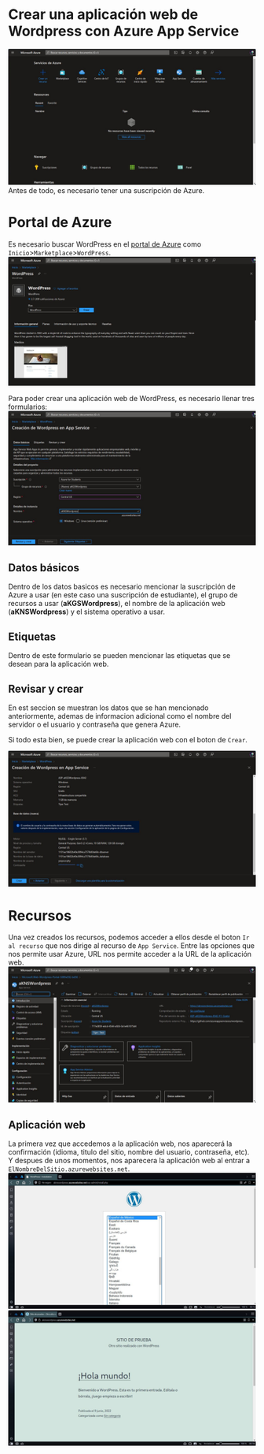# Crear una aplicación web de Wordpress con Azure App Service
![](screenshots/K_130.jpg)
Antes de todo, es necesario tener una suscripción de Azure.

# Portal de Azure
Es necesario buscar WordPress en el [portal de Azure](https://portal.azure.com) como ```Inicio```>```Marketplace```>```WordPress```.
![](screenshots/K_131.jpg)

Para poder crear una aplicación web de WordPress, es necesario llenar tres formularios:
![](screenshots/K_133.jpg)

## Datos básicos
Dentro de los datos basicos es necesario mencionar la suscripción de Azure a usar (en este caso una suscripción de estudiante), el grupo de recursos a usar (**aKGSWordpress**), el nombre de la aplicación web (**aKNSWordpress**) y el sistema operativo a usar.

## Etiquetas  
Dentro de este formulario se pueden mencionar las etiquetas que se desean para la aplicación web.

## Revisar y crear
En est seccion se muestran los datos que se han mencionado anteriormente, ademas de informacion adicional como el nombre del servidor o el usuario y contraseña que genera Azure.

Si todo esta bien, se puede crear la aplicación web con el boton de ```Crear```.

![](screenshots/K_135.jpg)
# Recursos
Una vez creados los recursos, podemos acceder a ellos desde el boton ```Ir al recurso``` que nos dirige al recurso de ```App Service```. Entre las opciones que nos permite usar Azure, URL nos permite acceder a la URL de la aplicación web.
![](screenshots/K_139.jpg)

## Aplicación web
La primera vez que accedemos a la aplicación web, nos aparecerá la confirmación (idioma, titulo del sitio, nombre del usuario, contraseña, etc). Y despues de unos momentos, nos aparecera la aplicación web al entrar a ```ElNombreDelSitio.azurewebsites.net```.
![](screenshots/K_140.jpg)
![](screenshots/K_145.png)
